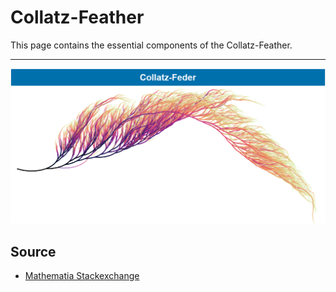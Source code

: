 # Collatz-Feather
This page contains the essential components of the Collatz-Feather.
***

![](Collatz-Feder.png)
## Source

- [Mathematia Stackexchange](https://mathematica.stackexchange.com/questions/85718/trying-to-visualize-the-collatz-conjecture/85731#85731)
